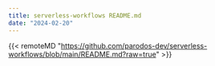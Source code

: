 ```yaml
---
title: serverless-workflows README.md
date: "2024-02-20"
---
```


{{< remoteMD "https://github.com/parodos-dev/serverless-workflows/blob/main/README.md?raw=true" >}}
